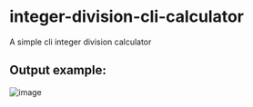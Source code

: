 # integer-division-cli-calculator

A simple cli integer division calculator


## Output example:


![image](https://user-images.githubusercontent.com/70763601/194178961-2f5b6364-8a6d-4562-83c7-d5d60387999e.png)
